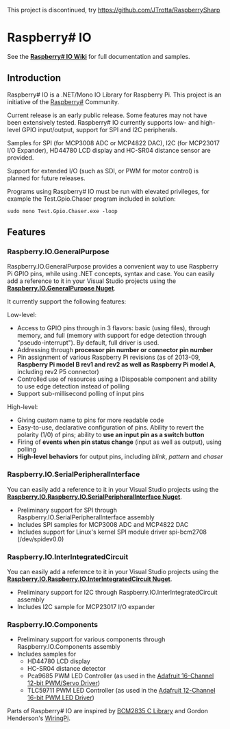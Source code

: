 This project is discontinued, try https://github.com/JTrotta/RaspberrySharp

Raspberry# IO
=============

See the **[Raspberry\# IO Wiki](https://github.com/raspberry-sharp/raspberry-sharp-io/wiki)** for full documentation and samples.

Introduction
------------
Raspberry# IO is a .NET/Mono IO Library for Raspberry Pi. This project is an initiative of the [Raspberry#](http://www.raspberry-sharp.org) Community.

Current release is an early public release. Some features may not have been extensively tested.
Raspberry# IO currently supports low- and high-level GPIO input/output, support for SPI and I2C peripherals.

Samples for SPI (for MCP3008 ADC or MCP4822 DAC), I2C (for MCP23017 I/O Expander), HD44780 LCD display and HC-SR04 distance sensor are provided.

Support for extended I/O (such as SDI, or PWM for motor control) is planned for future releases.

Programs using Raspberry# IO must be run with elevated privileges, for example the Test.Gpio.Chaser program included in solution:

    sudo mono Test.Gpio.Chaser.exe -loop

Features
--------

### Raspberry.IO.GeneralPurpose
Raspberry.IO.GeneralPurpose provides a convenient way to use Raspberry Pi GPIO pins, while using .NET concepts, syntax and case.
You can easily add a reference to it in your Visual Studio projects using the **[Raspberry.IO.GeneralPurpose Nuget](https://www.nuget.org/packages/Raspberry.IO.GeneralPurpose3)**.

It currently support the following features:

Low-level:

+ Access to GPIO pins through in 3 flavors: basic (using files), through memory, and full (memory with support for edge detection through "pseudo-interrupt"). By default, full driver is used.
+ Addressing through **processor pin number or connector pin number**
+ Pin assignment of various Raspberry Pi revisions (as of 2013-09, **Raspberry Pi model B rev1 and rev2 as well as Raspberry Pi model A**, including rev2 P5 connector)
+ Controlled use of resources using a IDisposable component and ability to use edge detection instead of polling
+ Support sub-millisecond polling of input pins

High-level:

+ Giving custom name to pins for more readable code
+ Easy-to-use, declarative configuration of pins. Ability to revert the polarity (1/0) of pins; ability to **use an input pin as a switch button**
+ Firing of **events when pin status change** (input as well as output), using polling
+ **High-level behaviors** for output pins, including *blink*, *pattern* and *chaser*

### Raspberry.IO.SerialPeripheralInterface
You can easily add a reference to it in your Visual Studio projects using the **[Raspberry.IO.Raspberry.IO.SerialPeripheralInterface Nuget](https://www.nuget.org/packages/Raspberry.IO.SerialPeripheralInterface3)**.


+ Preliminary support for SPI through Raspberry.IO.SerialPeripheralInterface assembly
+ Includes SPI samples for MCP3008 ADC and MCP4822 DAC
+ Includes support for Linux's kernel SPI module driver spi-bcm2708 (/dev/spidev0.0)

### Raspberry.IO.InterIntegratedCircuit
You can easily add a reference to it in your Visual Studio projects using the **[Raspberry.IO.Raspberry.IO.InterIntegratedCircuit Nuget](https://www.nuget.org/packages/Raspberry.IO.InterIntegratedCircuit3)**.

+ Preliminary support for I2C through Raspberry.IO.InterIntegratedCircuit assembly
+ Includes I2C sample for MCP23017 I/O expander 
	
### Raspberry.IO.Components

+ Preliminary support for various components through Raspberry.IO.Components assembly
+ Includes samples for
    - HD44780 LCD display
    - HC-SR04 distance detector
    - Pca9685 PWM LED Controller (as used in the [Adafruit 16-Channel 12-bit PWM/Servo Driver](http://www.adafruit.com/products/815))
    - TLC59711 PWM LED Controller (as used in the [Adafruit 12-Channel 16-bit PWM LED Driver](http://www.adafruit.com/products/1455))

Parts of Raspberry# IO are inspired by [BCM2835 C Library](http://www.airspayce.com/mikem/bcm2835/) and Gordon Henderson's [WiringPi](http://wiringpi.com/).
